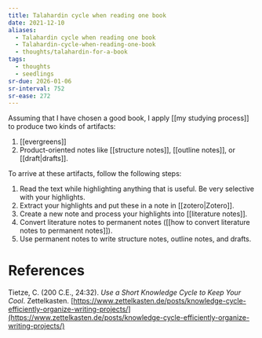 ```yaml
---
title: Talahardin cycle when reading one book
date: 2021-12-10
aliases:
  - Talahardin cycle when reading one book
  - Talahardin-cycle-when-reading-one-book
  - thoughts/talahardin-for-a-book
tags:
  - thoughts
  - seedlings
sr-due: 2026-01-06
sr-interval: 752
sr-ease: 272
---
```

Assuming that I have chosen a good book, I apply [[my studying process]] to produce two kinds of artifacts:
1. [[evergreens]]
2. Product-oriented notes like [[structure notes]], [[outline notes]], or [[draft|drafts]].

To arrive at these artifacts, follow the following steps:
1. Read the text while highlighting anything that is useful. Be very selective with your highlights.
2. Extract your highlights and put these in a note in [[zotero|Zotero]].
3. Create a new note and process your highlights into [[literature notes]].
4. Convert literature notes to permanent notes ([[how to convert literature notes to permanent notes]]).
5. Use permanent notes to write structure notes, outline notes, and drafts.

# References

Tietze, C. (200 C.E., 24:32). *Use a Short Knowledge Cycle to Keep Your Cool*. Zettelkasten. [https://www.zettelkasten.de/posts/knowledge-cycle-efficiently-organize-writing-projects/](https://www.zettelkasten.de/posts/knowledge-cycle-efficiently-organize-writing-projects/)